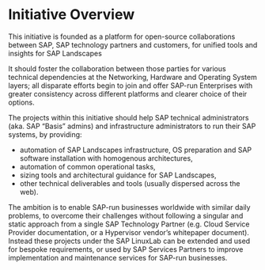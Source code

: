 # Initiative Overview

This initiative is founded as a platform for open-source collaborations between SAP, SAP technology partners and customers, for unified tools and insights for SAP Landscapes

It should foster the collaboration between those parties for various technical dependencies at the Networking, Hardware and Operating System layers; all disparate efforts begin to join and offer SAP-run Enterprises with greater consistency across different platforms and clearer choice of their options.

The projects within this initiative should help SAP technical administrators (aka. SAP “Basis” admins) and infrastructure administrators to run their SAP systems, by providing:

- automation of SAP Landscapes infrastructure, OS preparation and SAP software installation with homogenous architectures,
- automation of common operational tasks,
- sizing tools and architectural guidance for SAP Landscapes,
- other technical deliverables and tools (usually dispersed across the web).

The ambition is to enable SAP-run businesses worldwide with similar daily problems, to overcome their challenges without following a singular and static approach from a single SAP Technology Partner (e.g. Cloud Service Provider documentation, or a Hypervisor vendor’s whitepaper document). Instead these projects under the SAP LinuxLab can be extended and used for bespoke requirements, or used by SAP Services Partners to improve implementation and maintenance services for SAP-run businesses.
